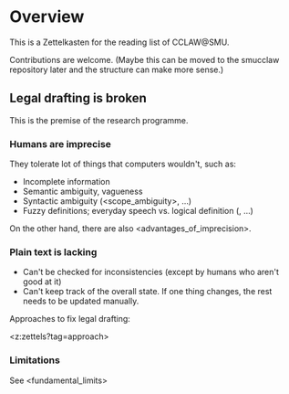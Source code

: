 # Overview

This is a Zettelkasten for the reading list of CCLAW@SMU.

Contributions are welcome. (Maybe this can be moved to the smucclaw repository later and the structure can make more sense.)

## Legal drafting is broken

This is the premise of the research programme.

### Humans are imprecise

They tolerate lot of things that computers wouldn't, such as:

* Incomplete information
* Semantic ambiguity, vagueness
* Syntactic ambiguity (<scope_ambiguity>, …)
* Fuzzy definitions; everyday speech vs. logical definition (<generality>, …)

On the other hand, there are also <advantages_of_imprecision>.

### Plain text is lacking

* Can't be checked for inconsistencies (except by humans who aren't good at it)
* Can't keep track of the overall state. If one thing changes, the rest needs to be updated manually.

Approaches to fix legal drafting:

<z:zettels?tag=approach>

### Limitations

See <fundamental_limits>
